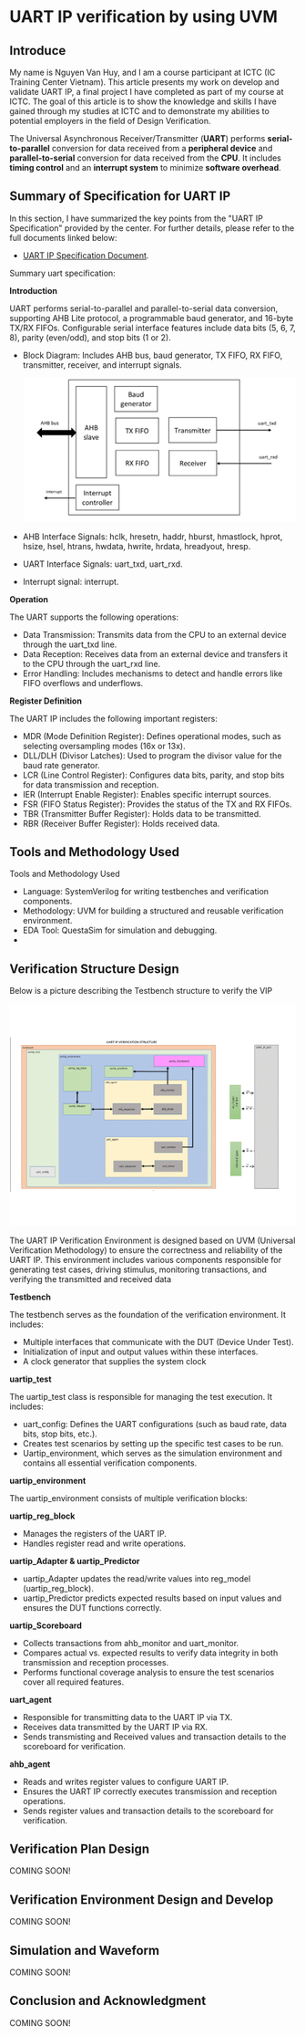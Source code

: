 # UART IP verification by using UVM
## Introduce
My name is Nguyen Van Huy, and I am a course participant at ICTC (IC Training Center Vietnam). This article presents my work on develop and validate UART IP, a final project I have completed as part of my course at ICTC. The goal of this article is to show the knowledge and skills I have gained through my studies at ICTC and to demonstrate my abilities to potential employers in the field of Design Verification.

The Universal Asynchronous Receiver/Transmitter (**UART**) performs **serial-to-parallel** conversion for data received from a **peripheral device** and **parallel-to-serial** conversion for data received from the **CPU**. It includes **timing control** and an **interrupt system** to minimize **software overhead**.

## Summary of Specification for UART IP
In this section, I have summarized the key points from the "UART IP Specification" provided by the center. For further details, please refer to the full documents linked below:
- [UART IP Specification Document](https://github.com/huynv1212/UartIP_Verification/blob/562d4d736ee47417cfaeda03a0063d142fdf87ad/UART%20IP%20Specification%20Version%202.0.pdf).
  
Summary uart specification:

**Introduction**

UART performs serial-to-parallel and parallel-to-serial data conversion, supporting AHB Lite protocol, a programmable baud generator, and 16-byte TX/RX FIFOs. Configurable serial interface features include data bits (5, 6, 7, 8), parity (even/odd), and stop bits (1 or 2).

- Block Diagram: Includes AHB bus, baud generator, TX FIFO, RX FIFO, transmitter, receiver, and interrupt signals.

  
  ![Testbench structure to verify the VIP](uartip_block.jpg)
- AHB Interface Signals: hclk, hresetn, haddr, hburst, hmastlock, hprot, hsize, hsel, htrans, hwdata, hwrite, hrdata, hreadyout, hresp.
- UART Interface Signals: uart_txd, uart_rxd.
- Interrupt signal: interrupt.

**Operation**

The UART supports the following operations:

- Data Transmission: Transmits data from the CPU to an external device through the uart_txd line.
- Data Reception: Receives data from an external device and transfers it to the CPU through the uart_rxd line.
- Error Handling: Includes mechanisms to detect and handle errors like FIFO overflows and underflows.
  
**Register Definition**

The UART IP includes the following important registers:

- MDR (Mode Definition Register): Defines operational modes, such as selecting oversampling modes (16x or 13x).
- DLL/DLH (Divisor Latches): Used to program the divisor value for the baud rate generator.
- LCR (Line Control Register): Configures data bits, parity, and stop bits for data transmission and reception.
- IER (Interrupt Enable Register): Enables specific interrupt sources.
- FSR (FIFO Status Register): Provides the status of the TX and RX FIFOs.
- TBR (Transmitter Buffer Register): Holds data to be transmitted.
- RBR (Receiver Buffer Register): Holds received data.

## Tools and Methodology Used
Tools and Methodology Used
- Language: SystemVerilog for writing testbenches and verification components.
- Methodology: UVM for building a structured and reusable verification environment.
- EDA Tool: QuestaSim for simulation and debugging.
- 
## Verification Structure Design
Below is a picture describing the Testbench structure to verify the VIP

![Testbench structure to verify the VIP](uartip_verification_structure-1.png)

The UART IP Verification Environment is designed based on UVM (Universal Verification Methodology) to ensure the correctness and reliability of the UART IP. This environment includes various components responsible for generating test cases, driving stimulus, monitoring transactions, and verifying the transmitted and received data

**Testbench**

The testbench serves as the foundation of the verification environment. It includes:

- Multiple interfaces that communicate with the DUT (Device Under Test).
- Initialization of input and output values within these interfaces.
- A clock generator that supplies the system clock

**uartip_test**

The uartip_test class is responsible for managing the test execution. It includes:

- uart_config: Defines the UART configurations (such as baud rate, data bits, stop bits, etc.).
- Creates test scenarios by setting up the specific test cases to be run.
- Uartip_environment, which serves as the simulation environment and contains all essential verification components.

**uartip_environment**

The uartip_environment consists of multiple verification blocks:

**uartip_reg_block**

- Manages the registers of the UART IP.
- Handles register read and write operations.

**uartip_Adapter & uartip_Predictor**

- uartip_Adapter updates the read/write values into reg_model (uartip_reg_block).
- uartip_Predictor predicts expected results based on input values and ensures the DUT functions correctly.

**uartip_Scoreboard**

- Collects transactions from ahb_monitor and uart_monitor.
- Compares actual vs. expected results to verify data integrity in both transmission and reception processes.
- Performs functional coverage analysis to ensure the test scenarios cover all required features.

**uart_agent**

- Responsible for transmitting data to the UART IP via TX.
- Receives data transmitted by the UART IP via RX.
- Sends transmisting and Received values and transaction details to the scoreboard for verification.
  
**ahb_agent**

- Reads and writes register values to configure UART IP.
- Ensures the UART IP correctly executes transmission and reception operations.
- Sends register values and transaction details to the scoreboard for verification.

## Verification Plan Design
COMING SOON!
## Verification Environment Design and Develop
COMING SOON!
## Simulation and Waveform
COMING SOON!
## Conclusion and Acknowledgment
COMING SOON!
